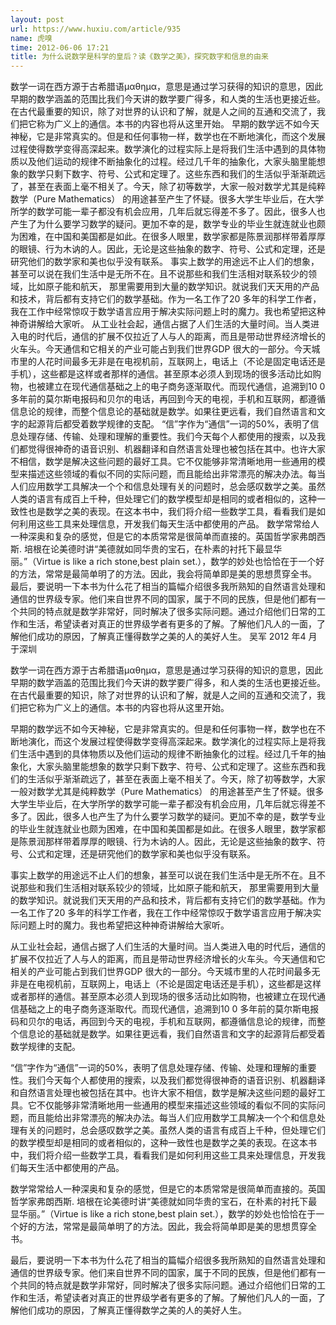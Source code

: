 ```yaml
---
layout: post
url: https://www.huxiu.com/article/935
name: 虎嗅
time: 2012-06-06 17:21
title: 为什么说数学是科学的皇后？读《数学之美》，探究数字和信息的由来
---
```

数学一词在西方源于古希腊语μαθημα，意思是通过学习获得的知识的意思，因此早期的数学涵盖的范围比我们今天讲的数学要广得多，和人类的生活也更接近些。在古代最重要的知识，除了对世界的认识和了解，就是人之间的互通和交流了，我们把它称为广义上的通信。本书的内容也将从这里开始。 早期的数学远不如今天神秘，它是非常真实的。但是和任何事物一样，数学也在不断地演化，而这个发展过程使得数学变得高深起来。数学演化的过程实际上是将我们生活中遇到的具体物质以及他们运动的规律不断抽象化的过程。经过几千年的抽象化，大家头脑里能想象的数学只剩下数字、符号、公式和定理了。这些东西和我们的生活似乎渐渐疏远了，甚至在表面上毫不相关了。今天，除了初等数学，大家一般对数学尤其是纯粹数学（Pure Mathematics） 的用途甚至产生了怀疑。很多大学生毕业后，在大学所学的数学可能一辈子都没有机会应用，几年后就忘得差不多了。因此，很多人也产生了为什么要学习数学的疑问。更加不幸的是，数学专业的毕业生就连就业也颇为困难，在中国和美国都是如此。在很多人眼里，数学家都是陈景润那样带着厚厚的眼镜、行为木讷的人。因此，无论是这些抽象的数字、符号、公式和定理，还是研究他们的数学家和美也似乎没有联系。 事实上数学的用途远不止人们的想象，甚至可以说在我们生活中是无所不在。且不说那些和我们生活相对联系较少的领域，比如原子能和航天， 那里需要用到大量的数学知识。就说我们天天用的产品和技术，背后都有支持它们的数学基础。作为一名工作了20 多年的科学工作者，我在工作中经常惊叹于数学语言应用于解决实际问题上时的魔力。我也希望把这种神奇讲解给大家听。 从工业社会起，通信占据了人们生活的大量时间。当人类进入电的时代后，通信的扩展不仅拉近了人与人的距离，而且是带动世界经济增长的火车头。今天通信和它相关的产业可能占到我们世界GDP 很大的一部分。今天城市里的人花时间最多无非是在电视机前，互联网上，电话上（不论是固定电话还是手机），这些都是这样或者那样的通信。甚至原本必须人到现场的很多活动比如购物，也被建立在现代通信基础之上的电子商务逐渐取代。而现代通信，追溯到10 0 多年前的莫尔斯电报码和贝尔的电话，再回到今天的电视，手机和互联网，都遵循信息论的规律，而整个信息论的基础就是数学。如果往更远看，我们自然语言和文字的起源背后都受着数学规律的支配。 “信”字作为“通信”一词的50%，表明了信息处理存储、传输、处理和理解的重要性。我们今天每个人都使用的搜索，以及我们都觉得很神奇的语音识别、机器翻译和自然语言处理也被包括在其中。也许大家不相信，数学是解决这些问题的最好工具。它不仅能够非常清晰地用一些通用的模型来描述这些领域的看似不同的实际问题，而且能给出非常漂亮的解决办法。每当人们应用数学工具解决一个个和信息处理有关的问题时，总会感叹数学之美。虽然人类的语言有成百上千种，但处理它们的数学模型却是相同的或者相似的，这种一致性也是数学之美的表现。在这本书中，我们将介绍一些数学工具，看看我们是如何利用这些工具来处理信息，开发我们每天生活中都使用的产品。 数学常常给人一种深奥和复杂的感觉，但是它的本质常常是很简单而直接的。英国哲学家弗朗西斯. 培根在论美德时讲“美德就如同华贵的宝石，在朴素的衬托下最显华丽。”（Virtue is like a rich stone,best plain set.），数学的妙处也恰恰在于一个好的方法，常常是最简单明了的方法。因此，我会将简单即是美的思想贯穿全书。 最后，要说明一下本书为什么花了相当的篇幅介绍很多我所熟知的自然语言处理和通信的世界级专家。他们来自世界不同的国家，属于不同的民族，但是他们都有一个共同的特点就是数学非常好，同时解决了很多实际问题。通过介绍他们日常的工作和生活，希望读者对真正的世界级学者有更多的了解。了解他们凡人的一面，了解他们成功的原因，了解真正懂得数学之美的人的美好人生。 吴军 2012 年4 月于深圳

数学一词在西方源于古希腊语μαθημα，意思是通过学习获得的知识的意思，因此早期的数学涵盖的范围比我们今天讲的数学要广得多，和人类的生活也更接近些。在古代最重要的知识，除了对世界的认识和了解，就是人之间的互通和交流了，我们把它称为广义上的通信。本书的内容也将从这里开始。

早期的数学远不如今天神秘，它是非常真实的。但是和任何事物一样，数学也在不断地演化，而这个发展过程使得数学变得高深起来。数学演化的过程实际上是将我们生活中遇到的具体物质以及他们运动的规律不断抽象化的过程。经过几千年的抽象化，大家头脑里能想象的数学只剩下数字、符号、公式和定理了。这些东西和我们的生活似乎渐渐疏远了，甚至在表面上毫不相关了。今天，除了初等数学，大家一般对数学尤其是纯粹数学（Pure Mathematics） 的用途甚至产生了怀疑。很多大学生毕业后，在大学所学的数学可能一辈子都没有机会应用，几年后就忘得差不多了。因此，很多人也产生了为什么要学习数学的疑问。更加不幸的是，数学专业的毕业生就连就业也颇为困难，在中国和美国都是如此。在很多人眼里，数学家都是陈景润那样带着厚厚的眼镜、行为木讷的人。因此，无论是这些抽象的数字、符号、公式和定理，还是研究他们的数学家和美也似乎没有联系。

事实上数学的用途远不止人们的想象，甚至可以说在我们生活中是无所不在。且不说那些和我们生活相对联系较少的领域，比如原子能和航天， 那里需要用到大量的数学知识。就说我们天天用的产品和技术，背后都有支持它们的数学基础。作为一名工作了20 多年的科学工作者，我在工作中经常惊叹于数学语言应用于解决实际问题上时的魔力。我也希望把这种神奇讲解给大家听。

从工业社会起，通信占据了人们生活的大量时间。当人类进入电的时代后，通信的扩展不仅拉近了人与人的距离，而且是带动世界经济增长的火车头。今天通信和它相关的产业可能占到我们世界GDP 很大的一部分。今天城市里的人花时间最多无非是在电视机前，互联网上，电话上（不论是固定电话还是手机），这些都是这样或者那样的通信。甚至原本必须人到现场的很多活动比如购物，也被建立在现代通信基础之上的电子商务逐渐取代。而现代通信，追溯到10 0 多年前的莫尔斯电报码和贝尔的电话，再回到今天的电视，手机和互联网，都遵循信息论的规律，而整个信息论的基础就是数学。如果往更远看，我们自然语言和文字的起源背后都受着数学规律的支配。

“信”字作为“通信”一词的50%，表明了信息处理存储、传输、处理和理解的重要性。我们今天每个人都使用的搜索，以及我们都觉得很神奇的语音识别、机器翻译和自然语言处理也被包括在其中。也许大家不相信，数学是解决这些问题的最好工具。它不仅能够非常清晰地用一些通用的模型来描述这些领域的看似不同的实际问题，而且能给出非常漂亮的解决办法。每当人们应用数学工具解决一个个和信息处理有关的问题时，总会感叹数学之美。虽然人类的语言有成百上千种，但处理它们的数学模型却是相同的或者相似的，这种一致性也是数学之美的表现。在这本书中，我们将介绍一些数学工具，看看我们是如何利用这些工具来处理信息，开发我们每天生活中都使用的产品。

数学常常给人一种深奥和复杂的感觉，但是它的本质常常是很简单而直接的。英国哲学家弗朗西斯. 培根在论美德时讲“美德就如同华贵的宝石，在朴素的衬托下最显华丽。”（Virtue is like a rich stone,best plain set.），数学的妙处也恰恰在于一个好的方法，常常是最简单明了的方法。因此，我会将简单即是美的思想贯穿全书。

最后，要说明一下本书为什么花了相当的篇幅介绍很多我所熟知的自然语言处理和通信的世界级专家。他们来自世界不同的国家，属于不同的民族，但是他们都有一个共同的特点就是数学非常好，同时解决了很多实际问题。通过介绍他们日常的工作和生活，希望读者对真正的世界级学者有更多的了解。了解他们凡人的一面，了解他们成功的原因，了解真正懂得数学之美的人的美好人生。


